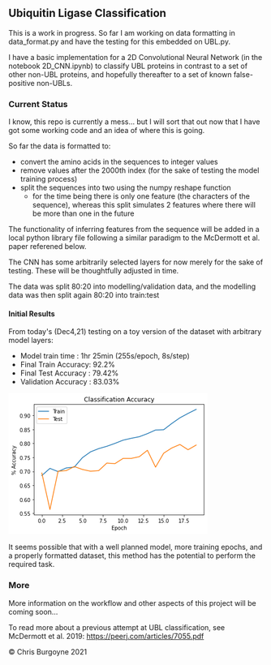 ## Ubiquitin Ligase Classification

This is a work in progress. So far I am working on data formatting in data_format.py and have the testing for this embedded on UBL.py. 

I have a basic implementation for a 2D Convolutional Neural Network (in the notebook 2D_CNN.ipynb) to classify UBL proteins in contrast to a set of other non-UBL proteins, and hopefully thereafter to a set of known false-positive non-UBLs.

### Current Status
I know, this repo is currently a mess... but I will sort that out now that I have got some working code and an idea of where this is going.

So far the data is formatted to:
  * convert the amino acids in the sequences to integer values
  * remove values after the 2000th index (for the sake of testing the model training process)
  * split the sequences into two using the numpy reshape function
    * for the time being there is only one feature (the characters of the sequence), whereas this split simulates 2 features where there will be more than one in the future

The functionality of inferring features from the sequence will be added in a local python library file following a similar paradigm to the McDermott et al. paper referened below.

The CNN has some arbitrarily selected layers for now merely for the sake of testing. These will be thoughtfully adjusted in time.

The data was split 80:20 into modelling/validation data, and the modelling data was then split again 80:20 into train:test

#### Initial Results
From today's (Dec4,21) testing on a toy version of the dataset with arbitrary model layers:
  * Model train time    : 1hr 25min (255s/epoch, 8s/step)
  * Final Train Accuracy: 92.2%
  * Final Test Accuracy : 79.42%
  * Validation Accuracy : 83.03%

![Classification percent accuracy by epoch](/assets/accuracy_dec4.png "Classification percent accuracy by epoch")

It seems possible that with a well planned model, more training epochs, and a properly formatted dataset, this method has the potential to perform the required task.

### More
More information on the workflow and other aspects of this project will be coming soon...

To read more about a previous attempt at UBL classification, see McDermott et al. 2019: https://peerj.com/articles/7055.pdf

&copy; Chris Burgoyne 2021